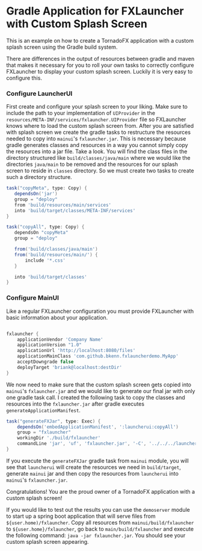 # Gradle Application for FXLauncher with Custom Splash Screen

This is an example on how to create a TornadoFX application with a custom splash screen using the Gradle build system.

There are differences in the output of resources between gradle and maven that makes it necessary for you to roll your 
own tasks to correctly configure FXLauncher to display your custom splash screen. Luckily it is very easy to configure this.


### Configure LauncherUI
First create and configure your splash screen to your liking. Make sure to include the path to your implementation of `UIProvider` in the 
`resources/META-INF/services/fxlauncher.UIProvider` file so FXLauncher knows where to load the custom splash screen from. After you 
are satisfied with splash screen we create the gradle tasks to restructure the resources needed to copy into `mainui`'s `fxlauncher.jar`.
This is necessary because gradle generates classes and resources in a way you cannot simply copy the resources into a jar file. 
Take a look. You will find the class files in the directory structured like `build/classes/java/main` where we would like the directories 
`java/main` to be removed and the resources for our splash screen to reside in `classes` directory. So we must create two tasks to 
create such a directory structure.

 ```groovy
task("copyMeta", type: Copy) {
    dependsOn('jar')
    group = "deploy"
    from 'build/resources/main/services'
    into 'build/target/classes/META-INF/services'
}

task("copyAll", type: Copy) {
    dependsOn "copyMeta"
    group = "deploy"

    from('build/classes/java/main')
    from('build/resources/main/') {
        include '*.css'
    }

    into 'build/target/classes'
}
```

### Configure MainUI
Like a regular FXLauncher configuration you must provide FXLauncher with basic information about your application. 

```groovy

fxlauncher {
    applicationVendor 'Company Name'
    applicationVersion "1.0"
    applicationUrl 'http://localhost:8080/files'
    applicationMainClass 'com.github.bkenn.fxlauncherdemo.MyApp'
    acceptDowngrade false
    deployTarget 'briank@localhost:destDir'
}

```

We now need to make sure that the custom splash screen gets copied into `mainui`'s `fxlauncher.jar` and we would like to 
generate our final jar with only one gradle task call. I created the following task to copy the classes and resources 
into the `fxlauncher.jar` after gradle executes `generateApplicationManifest`.

```groovy
task("generateFXJar", type: Exec) {
    dependsOn('embedApplicationManifest', ':launcherui:copyAll')
    group = "fxlauncher"
    workingDir './build/fxlauncher'
    commandLine 'jar', 'uf', 'fxlauncher.jar', '-C', '../../../launcherui/build/target/classes', '.'
}
```

If you execute the `generateFXJar` gradle task from `mainui` module, you will see that  `launcherui` will create the resources we need 
in `build/target`, generate `mainui` jar and then copy the resources from `launcherui` into `mainui`'s `fxlauncher.jar`.

Congratulations! You are the proud owner of a TornadoFX application with a custom splash screen! 

If you would like to test out the results you can use the `demoserver` module to start up a spring boot application 
that will serve files from `${user.home)/fxlauncher`. Copy all resources from `mainui/build/fxlauncher` to `${user.home}/fxlauncher`, 
go back to `main/build/fxlauncher` and execute the following command: `java -jar fxlauncher.jar`. 
You should see your custom splash screen appearing.  

